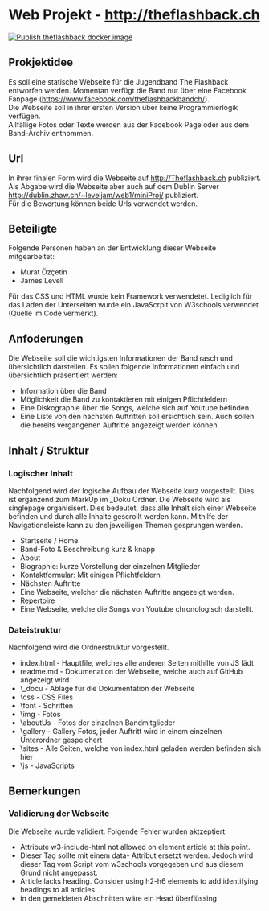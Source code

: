 # Web Projekt - http://theflashback.ch  
[![Publish theflashback docker image](https://github.com/jimmylevell/theflashback.ch/actions/workflows/action.yml/badge.svg?branch=master)](https://github.com/jimmylevell/theflashback.ch/actions/workflows/action.yml)  

## Prokjektidee  
Es soll eine statische Webseite für die Jugendband The Flashback entworfen werden. Momentan verfügt die Band nur über eine Facebook Fanpage (https://www.facebook.com/theflashbackbandch/).  
Die Webseite soll in ihrer ersten Version über keine Programmierlogik verfügen.  
Allfällige Fotos oder Texte werden aus der Facebook Page oder aus dem Band-Archiv entnommen.  

## Url
In ihrer finalen Form wird die Webseite auf http://Theflashback.ch publiziert.  
Als Abgabe wird die Webseite aber auch auf dem Dublin Server http://dublin.zhaw.ch/~leveljam/web1/miniProj/ publiziert.  
Für die Bewertung können beide Urls verwendet werden.

## Beteiligte
Folgende Personen haben an der Entwicklung dieser Webseite mitgearbeitet:
* Murat Özçetin  
* James Levell  

Für das CSS und HTML wurde kein Framework verwendetet. Lediglich für das Laden der Unterseiten wurde ein JavaScrpit von W3schools verwendet (Quelle im Code vermerkt).   

## Anfoderungen
Die Webseite soll die wichtigsten Informationen der Band rasch und übersichtlich darstellen. Es sollen folgende Informationen einfach und übersichtlich präsentiert werden:
* Information über die Band
* Möglichkeit die Band zu kontaktieren mit einigen Pflichtfeldern
* Eine Diskographie über die Songs, welche sich auf Youtube befinden
* Eine Liste von den nächsten Auftritten soll ersichtlich sein. Auch sollen die bereits vergangenen Auftritte angezeigt werden können.

## Inhalt / Struktur
### Logischer Inhalt
Nachfolgend wird der logische Aufbau der Webseite kurz vorgestellt. Dies ist ergänzend zum MarkUp im \_Doku Ordner. Die Webseite wird als singlepage organisisert. Dies bedeutet, dass alle Inhalt sich einer Webseite befinden und durch alle Inhalte gescrollt werden kann. Mithilfe der Navigationsleiste kann zu den jeweiligen Themen gesprungen werden.

*	Startseite / Home  
 *	Band-Foto & Beschreibung kurz & knapp  
*	About  
 *	Biographie: kurze Vorstellung der einzelnen Mitglieder  
 * 	Kontaktformular: Mit einigen Pflichtfeldern  
*	Nächsten Auftritte  
 * Eine Webseite, welcher die nächsten Auftritte angezeigt werden.  
*	Repertoire  
 *	Eine Webseite, welche die Songs von Youtube chronologisch darstellt.  

### Dateistruktur
Nachfolgend wird die Ordnerstruktur vorgestellt.

* index.html - Hauptfile, welches alle anderen Seiten mithilfe von JS lädt
* readme.md - Dokumenation der Webseite, welche auch auf GitHub angezeigt wird
* \\\_docu - Ablage für die Dokumentation der Webseite
* \css - CSS Files
* \font - Schriften
* \img - Fotos
 * \aboutUs - Fotos der einzelnen Bandmitglieder
 * \gallery - Gallery Fotos, jeder Auftritt wird in einem einzelnen Unterordner gespeichert
* \sites - Alle Seiten, welche von index.html geladen werden befinden sich hier
* \js - JavaScripts

## Bemerkungen
### Validierung der Webseite
Die Webseite wurde validiert. Folgende Fehler wurden aktzeptiert:
* Attribute w3-include-html not allowed on element article at this point.
 * Dieser Tag sollte mit einem data- Attribut ersetzt werden. Jedoch wird dieser Tag vom Script vom w3schools vorgegeben und aus diesem Grund nicht angepasst.
* Article lacks heading. Consider using h2-h6 elements to add identifying headings to all articles.
 * in den gemeldeten Abschnitten wäre ein Head überflüssing
